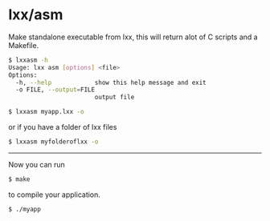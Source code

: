 # lxx/asm
Make standalone executable from lxx, this will return alot of C scripts and a Makefile.
```bash
$ lxxasm -h
Usage: lxx asm [options] <file>
Options:
  -h, --help            show this help message and exit
  -o FILE, --output=FILE
                        output file
```
```bash
$ lxxasm myapp.lxx -o
```
or if you have a folder of lxx files
```bash
$ lxxasm myfolderoflxx -o
```

***
Now you can run
```bash
$ make
```
to compile your application.

```bash
$ ./myapp
```